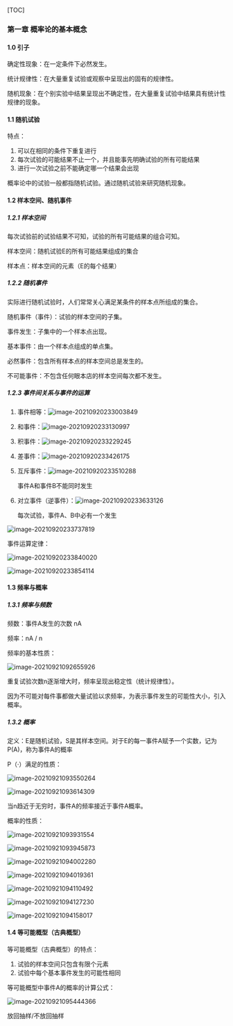 [TOC]

### 第一章 概率论的基本概念

#### 1.0 引子

确定性现象：在一定条件下必然发生。

统计规律性：在大量重复试验或观察中呈现出的固有的规律性。

随机现象：在个别实验中结果呈现出不确定性，在大量重复试验中结果具有统计性规律的现象。

#### 1.1 随机试验

特点：

1. 可以在相同的条件下重复进行
2. 每次试验的可能结果不止一个，并且能事先明确试验的所有可能结果
3. 进行一次试验之前不能确定哪一个结果会出现

概率论中的试验一般都指随机试验。通过随机试验来研究随机现象。

#### 1.2 样本空间、随机事件

##### 1.2.1 样本空间

每次试验前的试验结果不可知，试验的所有可能结果的组合可知。

样本空间：随机试验E的所有可能结果组成的集合

样本点：样本空间的元素（E的每个结果）

##### 1.2.2 随机事件

实际进行随机试验时，人们常常关心满足某条件的样本点所组成的集合。

随机事件（事件）：试验的样本空间的子集。

事件发生：子集中的一个样本点出现。

基本事件：由一个样本点组成的单点集。

必然事件：包含所有样本点的样本空间总是发生的。

不可能事件：不包含任何眼本店的样本空间每次都不发生。

##### 1.2.3 事件间关系与事件的运算

1. 事件相等：![image-20210920233003849](C:\Users\徐浩钦\AppData\Roaming\Typora\typora-user-images\image-20210920233003849.png)

2. 和事件：![image-20210920233130997](C:\Users\徐浩钦\AppData\Roaming\Typora\typora-user-images\image-20210920233130997.png)

3. 积事件：![image-20210920233229245](C:\Users\徐浩钦\AppData\Roaming\Typora\typora-user-images\image-20210920233229245.png)

4. 差事件：![image-20210920233426175](C:\Users\徐浩钦\AppData\Roaming\Typora\typora-user-images\image-20210920233426175.png)

5. 互斥事件：![image-20210920233510288](C:\Users\徐浩钦\AppData\Roaming\Typora\typora-user-images\image-20210920233510288.png)

   事件A和事件B不能同时发生

6. 对立事件（逆事件）：![image-20210920233633126](C:\Users\徐浩钦\AppData\Roaming\Typora\typora-user-images\image-20210920233633126.png)

   每次试验，事件A、B中必有一个发生

![image-20210920233737819](C:\Users\徐浩钦\AppData\Roaming\Typora\typora-user-images\image-20210920233737819.png)

事件运算定律：

![image-20210920233840020](C:\Users\徐浩钦\AppData\Roaming\Typora\typora-user-images\image-20210920233840020.png)

![image-20210920233854114](C:\Users\徐浩钦\AppData\Roaming\Typora\typora-user-images\image-20210920233854114.png)

#### 1.3 频率与概率

##### 1.3.1 频率与频数

频数：事件A发生的次数 nA

频率：nA / n

频率的基本性质：

![image-20210921092655926](C:\Users\徐浩钦\AppData\Roaming\Typora\typora-user-images\image-20210921092655926.png)

重复试验次数n逐渐增大时，频率呈现出稳定性（统计规律性）。

因为不可能对每件事都做大量试验以求频率，为表示事件发生的可能性大小，引入概率。

##### 1.3.2 概率

定义：E是随机试验，S是其样本空间。对于E的每一事件A赋予一个实数，记为P(A)，称为事件A的概率

P（·）满足的性质：

![image-20210921093550264](C:\Users\徐浩钦\AppData\Roaming\Typora\typora-user-images\image-20210921093550264.png)

![image-20210921093614309](C:\Users\徐浩钦\AppData\Roaming\Typora\typora-user-images\image-20210921093614309.png)

当n趋近于无穷时，事件A的频率接近于事件A概率。

概率的性质：

![image-20210921093931554](C:\Users\徐浩钦\AppData\Roaming\Typora\typora-user-images\image-20210921093931554.png)

![image-20210921093945873](C:\Users\徐浩钦\AppData\Roaming\Typora\typora-user-images\image-20210921093945873.png)

![image-20210921094002280](C:\Users\徐浩钦\AppData\Roaming\Typora\typora-user-images\image-20210921094002280.png)

![image-20210921094019361](C:\Users\徐浩钦\AppData\Roaming\Typora\typora-user-images\image-20210921094019361.png)

![image-20210921094110492](C:\Users\徐浩钦\AppData\Roaming\Typora\typora-user-images\image-20210921094110492.png)

![image-20210921094127230](C:\Users\徐浩钦\AppData\Roaming\Typora\typora-user-images\image-20210921094127230.png)

![image-20210921094158017](C:\Users\徐浩钦\AppData\Roaming\Typora\typora-user-images\image-20210921094158017.png)

#### 1.4 等可能概型（古典概型）

等可能概型（古典概型）的特点：

1. 试验的样本空间只包含有限个元素
2. 试验中每个基本事件发生的可能性相同

等可能概型中事件A的概率的计算公式：

![image-20210921095444366](C:\Users\徐浩钦\AppData\Roaming\Typora\typora-user-images\image-20210921095444366.png)

放回抽样/不放回抽样

